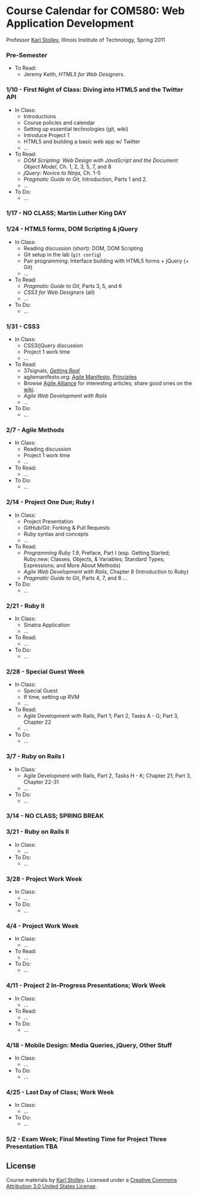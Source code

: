 # Course Calendar for COM580: Web Application Development
Professor [Karl Stolley](http://karlstolley.com), Illinois Institute of Technology, Spring 2011

### Pre-Semester
* To Read:
    * Jeremy Keith, _HTML5 for Web Designers_.

### 1/10 - First Night of Class: Diving into HTML5 and the Twitter API
* In Class:
    * Introductions
    * Course policies and calendar
    * Setting up essential technologies (git, wiki)
    * Introduce Project 1
    * HTML5 and building a basic web app w/ Twitter
    * ...
* To Read:
    * _DOM Scripting: Web Design with JavaScript and the Document Object Model_, Ch. 1, 2, 3, 5, 7, and 8
    * _jQuery: Novice to Ninja_, Ch. 1-5
    * _Pragmatic Guide to Git_, Introduction, Parts 1 and 2.
    * ...
* To Do:
    * ...

### 1/17 - NO CLASS; Martin Luther King DAY

### 1/24 - HTML5 forms, DOM Scripting & jQuery
* In Class:
    * Reading discussion (short): DOM, DOM Scripting
    * Git setup in the lab (``git config``)
    * Pair programming: Interface building with HTML5 forms + jQuery (+ Git)
    * ...
* To Read:
    * _Pragmatic Guide to Git_, Parts 3, 5, and 6
    * _CSS3 for Web Designers_ (all)
    * ...
* To Do:
    * ...

### 1/31 - CSS3
* In Class:
    * CSS3/jQuery discussion
    * Project 1 work time
    * ...
* To Read:
    * 37signals, _[Getting Real](http://gettingreal.37signals.com/toc.php)_
    * agilemanifesto.org: [Agile Manifesto](http://agilemanifesto.org/),
      [Principles](http://agilemanifesto.org/principles.html)
    * Browse [Agile Alliance](http://www.agilealliance.org/resources/articles/) for
      interesting articles; share good ones on the [wiki](http://courses.karlstolley.com/580wad/).
    * _Agile Web Development with Rails_
    * ...
* To Do:
    * ...

### 2/7 - Agile Methods
* In Class:
    * Reading discussion
    * Project 1 work time
    * ...
* To Read:
    * ...
* To Do:
    * ...

### 2/14 - Project One Due; Ruby I
* In Class:
    * Project Presentation
    * GitHub/Git: Forking & Pull Requests
    * Ruby syntax and concepts
    * ...
* To Read:
    * _Programming Ruby 1.9_, Preface, Part I (esp. Getting Started; Ruby.new;
      Classes, Objects, & Variables; Standard Types; Expressions; and More About Methods)
    * _Agile Web Development with Rails_, Chapter 8 (Introduction to Ruby)
    * _Pragmatic Guide to Git_, Parts 4, 7, and 8
    ...
* To Do:
    * ...

### 2/21 - Ruby II
* In Class:
    * Sinatra Application
    * ...
* To Read:
    * ...
* To Do:
    * ...

### 2/28 - Special Guest Week
* In Class:
    * Special Guest
    * If time, setting up RVM
    * ...
* To Read:
    * Agile Development with Rails, Part 1; Part 2, Tasks A - G; Part 3, Chapter 22
    * ...
* To Do:
    * ...

### 3/7 - Ruby on Rails I
* In Class:
    * Agile Development with Rails, Part 2, Tasks H - K; Chapter 21; Part 3, Chapter 22-31
    * ...
* To Do:
    * ...

### 3/14 - NO CLASS; SPRING BREAK

### 3/21 - Ruby on Rails II
* In Class:
    * ...
* To Do:
    * ...

### 3/28 - Project Work Week
* In Class:
    * ...
* To Do:
    * ...

### 4/4 - Project Work Week
* In Class:
    * ...
* To Read:
    * ...
* To Do:
    * ...

### 4/11 - Project 2 In-Progress Presentations; Work Week
* In Class:
    * ...
* To Read:
    * ...
* To Do:
    * ...

### 4/18 - Mobile Design: Media Queries, jQuery, Other Stuff
* In Class:
    * ...
* To Do:
    * ...

### 4/25 - Last Day of Class; Work Week
* In Class:
    * ...
* To Do:
    * ...

### 5/2 - Exam Week; Final Meeting Time for Project Three Presentation TBA

## License
Course materials by [Karl Stolley](http://karlstolley.com). Licensed under a
[Creative Commons Attribution 3.0 United States
License](http://creativecommons.org/licenses/by/3.0/us/).
